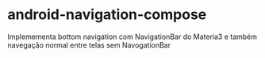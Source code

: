 # android-navigation-compose
Implemementa bottom navigation com NavigationBar do Materia3 e também navegação normal entre telas sem NavogationBar
